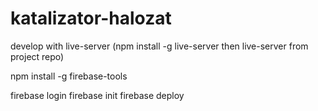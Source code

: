 # katalizator-halozat

develop with live-server (npm install -g live-server then live-server from project repo)

npm install -g firebase-tools

firebase login
firebase init
firebase deploy